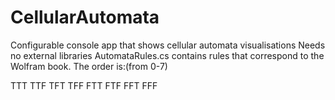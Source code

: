 # CellularAutomata
Configurable console app that shows cellular automata visualisations
Needs no external libraries
AutomataRules.cs contains rules that correspond to the Wolfram book. The order is:(from 0-7)

TTT
TTF
TFT
TFF
FTT
FTF
FFT
FFF

